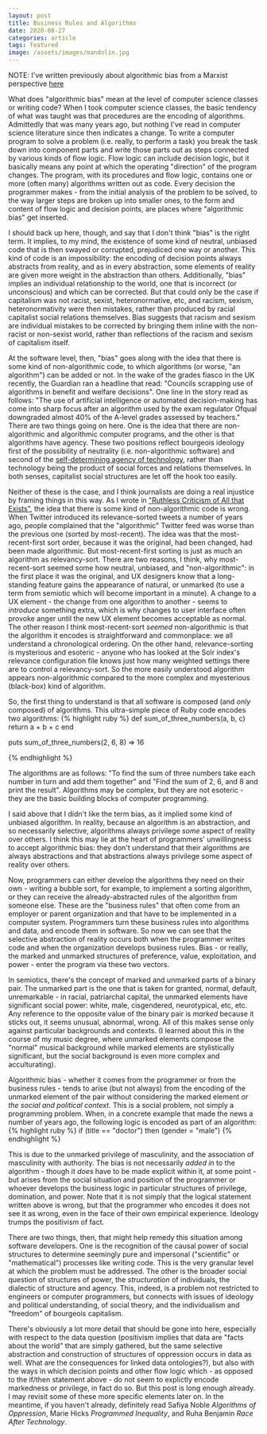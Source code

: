 ```yaml
---
layout: post
title: Business Rules and Algorithms
date: 2020-08-27
categories: article
tags: featured
image: /assets/images/mandolin.jpg
---
```


NOTE: I've written previously about algorithmic bias from a Marxist
perspective
[here](https://redlibrarian.github.io/article/2019/03/11/algorithmic-bias-fragment-machines.html)

What does "algorithmic bias" mean at the level of computer science
classes or writing code? When I took computer science classes, the basic
tendency of what was taught was that procedures are the encoding of
algorithms. Admittedly that was many years ago, but nothing I've read in
computer science literature since then indicates a change. To write a computer program to solve a problem (i.e. really,
to perform a task) you break the task down into component parts and
write those parts out as steps connected by various kinds of flow logic. Flow logic can include decision logic, but it basically means any point at which the operating "direction" of the program changes. The program, with its procedures and flow logic, contains one or more (often many) algorithms written out as code. Every decision the programmer makes - from the initial analysis of the problem to be solved, to the way larger steps are broken up into smaller ones, to the form and content of flow logic and decision points, are places where "algorithmic bias" get inserted.

I should back up here, though, and say that I don't think "bias" is the
right term. It implies, to my mind, the existence of some kind of
neutral, unbiased code that is then swayed or corrupted, prejudiced one
way or another. This kind of code is an impossibility: the encoding of
decision points always abstracts from reality, and as in every
abstraction, some elements of reality are given more weight in the
abstraction than others. Additionally, "bias" implies an individual
relationship to the world, one that is incorrect (or unconscious) and
which can be corrected. But that could only be the case if capitalism
was not racist, sexist, heteronormative, etc, and racism, sexism,
heteronormativity were then mistakes, rather than produced by racial capitalist
social relations themselves. Bias suggests that racism and sexism are
individual mistakes to be corrected by bringing them inline with the
non-racist or non-sexist world, rather than reflections of the racism
and sexism of capitalism itself. 

At the software level, then,  "bias" goes along with the idea that
there is some kind of non-algorithmic code, to which algorithms (or
worse, "an algorithm") can be added or not. In the wake of the grades
fiasco in the UK recently, the Guardian ran a headline that read:
"Councils scrapping use of algorithms in benefit and welfare decisions".
One line in the story read as follows: "The use of artificial
intelligence or automated decision-making has come into sharp focus
after an algorithm used by the exam regulator Ofqual downgraded almost
40% of the A-level grades assessed by teachers." There are two things
going on here. One is the idea that there are non-algorithmic and
algorithmic computer programs, and the other is that algorithms have
agency. These two positions reflect bourgeois ideology first of the
possibility of neutrality (i.e. non-algorithmic software) and second of
the [self-determining agency of
technology](https://redlibrarian.github.io/article/2017/05/14/franklin-real-world-of-technology.html), rather than technology being
the product of social forces and relations themselves. In both senses,
capitalist social structures are let off the hook too easily.

Neither of these is the case, and I think journalists are doing a real
injustice by framing things in this way. As I wrote in ["Ruthless
Criticism of All that
Exists"](https://era.library.ualberta.ca/items/048f1970-8324-41aa-a993-bace2b9257c2),
the idea that there is some kind of non-algorithmic code is wrong. When
Twitter introduced its relevance-sorted tweets a number of years ago,
people complained that the "algorithmic" Twitter feed was worse than the
previous one (sorted by most-recent). The idea was that the
most-recent-first sort order, because it was the original, had been
changed, had been made algorithmic. But most-recent-first sorting is
just as much an algorithm as relevancy-sort. There are two reasons, I
think, why most-recent-sort seemed some how neutral, unbiased, and
"non-algorithmic": in the first place it was the original, and UX
designers know that a long-standing feature gains the appearance of
natural, or unmarked (to use a term from semiotic which will become
important in a minute). A change to a UX element - the change from one
algorithm to another - seems to *introduce* something extra, which is
why changes to user interface often provoke anger until the new UX
element becomes acceptable as normal. The other reason I think
most-recent-sort *seemed* non-algorithmic is that the algorithm it
encodes is straightforward and commonplace: we all understand a
chronological ordering. On the other hand, relevance-sorting is
mysterious and esoteric - anyone who has looked at the Solr index's
relevance configuration file knows just how many weighted settings there
are to control a relevancy-sort. So the more easily understood algorithm
appears non-algorithmic compared to the more complex and myesterious
(black-box) kind of algorithm.

So, the first thing to understand is that all software is composed (and
*only* composed) of algorithms. This ultra-simple piece of Ruby code
encodes two algorithms:
{% highlight ruby %}
def sum_of_three_numbers(a, b, c)
  return a + b + c
end

puts sum_of_three_numbers(2, 6, 8)
=> 16

{% endhighlight %}

The algorithms are as follows: "To find the sum of three numbers take each
number in turn and add them together" and "Find the sum of 2, 6, and 8
and print the result". Algorithms may be complex, but they are not
esoteric - they are the basic building blocks of computer programming.

I said above that I didn't like the term bias, as it implied some kind
of unbiased algorithm. In reality, because an algorithm is an
abstraction, and so necessarily selective, algorithms always privilege
*some* aspect of reality over others. I think this may lie at the heart
of programmers' unwillingness to accept algorithmic bias: they don't
understand that their algorithms are always abstractions and that
abstractions always privilege some aspect of reality over others.

Now, programmers can either develop the algorithms they need on their
own - writing a bubble sort, for example, to implement a sorting
algorithm, or they can receive the already-abstracted rules of the
algorithm from someone else. These are the "business rules" that often
come from an employer or parent organization and that have to be
implemented in a computer system. Programmers turn these business rules
into algorithms and data, and encode them in software. So now we can see
that the selective abstraction of reality occurs both when the
programmer writes code and when the organization develops business
rules. Bias - or really, the marked and unmarked structures of
preference, value, exploitation, and power - enter the program via these
two vectors.

In semiotics, there's the concept of marked and unmarked parts of a
binary pair. The unmarked part is the one that is taken for granted,
normal, default, unremarkable - in racial, patriarchal capital, the
unmarked elements have significant social power: white, male,
cisgendered, neurotypical, etc, etc. Any reference to the opposite value
of the binary pair is *marked* because it sticks out, it seems unusual,
abnormal, wrong. All of this makes sense only against particular
backgrounds and contexts. (I learned about this in the course of my
music degree, where unmarked elements compose the "normal" musical
background while marked elements are stylistically significant, but the
social background is even more complex and acculturating). 

Algorithmic bias - whether it comes from the programmer or from the
business rules - tends to arise (but not always) from the encoding of
the unmarked element of the pair without considering the marked element
*or the social and political context*.
This is a social problem, not simply a programming problem. When, in a
concrete example that made the news a number of years ago, the following logic is encoded as part of an algorithm:
{% highlight ruby %}
if (title == "doctor") then (gender = "male")
{% endhighlight %}

This is due to the unmarked privilege of masculinity, and the
association of masculinity with authority. The bias is not necessarily
*added in* to the algorithm - though it *does* have to be made explicit
within it, at some point - but arises from the social situation and position of the programmer
or whoever develops the business logic in particular structures of
privilege, domination, and power. Note that it is not simply that the
logical statement written above is wrong, but that the programmer who
encodes it does not see it as wrong, even in the face of their own
empirical experience. Ideology trumps the positivism of fact.

There are two things, then, that might help remedy this situation among
software developers. One is the recognition of the causal power of
social structures to determine seemingly pure and impersonal
("scientific" or "mathematical") processes like writing code. This is
the very granular level at which the problem must be addressed. The
other is the broader social question of structures of power, the
*structuration* of individuals, the dialectic of structure and agency.
This, indeed, is a problem not restricted to engineers or computer
programmers, but connects with issues of ideology and political
understanding, of social theory, and the individualism and "freedom" of bourgeois
capitalism.

There's obviously a lot more detail that should be gone into here,
especially with respect to the data question (positivism implies that
data are "facts about the world" that are simply gathered, but the same
selective abstraction and construction of structures of oppression
occurs in data as well. What are the consequences for linked data
ontologies?), but also with the ways in which decision points and other
flow logic which - as opposed to the if/then statement above - do not
seem to explictly encode markedness or privilege, in fact do so. But
this post is long enough already. I may revisit some of these more
specific elements later on. In the meantime, if you haven't already,
definitely read Safiya Noble *Algorithms of Oppression*, Marie Hicks
*Programmed Inequality*, and Ruha Benjamin *Race After Technology*. 
